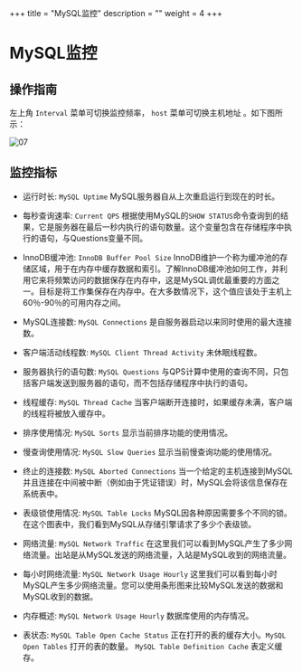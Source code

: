 +++
title = "MySQL监控"
description = ""
weight = 4
+++

# MySQL监控

## 操作指南

左上角 `Interval` 菜单可切换监控频率， `host` 菜单可切换主机地址 。如下图所示：

![07](/docs/user-guide/system-monitoring/grafana/image/07.png)

## 监控指标

 - 运行时长: `MySQL Uptime` MySQL服务器自从上次重启运行到现在的时长。

 - 每秒查询速率: `Current QPS` 根据使用MySQL的`SHOW STATUS`命令查询到的结果，它是服务器在最后一秒内执行的语句数量。这个变量包含在存储程序中执行的语句，与Questions变量不同。

 - InnoDB缓冲池: `InnoDB Buffer Pool Size` InnoDB维护一个称为缓冲池的存储区域，用于在内存中缓存数据和索引。了解InnoDB缓冲池如何工作，并利用它来将频繁访问的数据保存在内存中，这是MySQL调优最重要的方面之一。目标是将工作集保存在内存中。在大多数情况下，这个值应该处于主机上60％-90％的可用内存之间。

 - MySQL连接数: `MySQL Connections` 是自服务器启动以来同时使用的最大连接数。

 - 客户端活动线程数: `MySQL Client Thread Activity` 未休眠线程数。

 - 服务器执行的语句数: `MySQL Questions` 与QPS计算中使用的查询不同，只包括客户端发送到服务器的语句，而不包括存储程序中执行的语句。

 - 线程缓存: `MySQL Thread Cache` 当客户端断开连接时，如果缓存未满，客户端的线程将被放入缓存中。

 - 排序使用情况: `MySQL Sorts` 显示当前排序功能的使用情况。

 - 慢查询使用情况: `MySQL Slow Queries` 显示当前慢查询功能的使用情况。

 - 终止的连接数: `MySQL Aborted Connections` 当一个给定的主机连接到MySQL并且连接在中间被中断（例如由于凭证错误）时，MySQL会将该信息保存在系统表中。

 - 表级锁使用情况: `MySQL Table Locks` MySQL因各种原因需要多个不同的锁。在这个图表中，我们看到MySQL从存储引擎请求了多少个表级锁。

 - 网络流量: `MySQL Network Traffic` 在这里我们可以看到MySQL产生了多少网络流量。出站是从MySQL发送的网络流量，入站是MySQL收到的网络流量。

 - 每小时网络流量: `MySQL Network Usage Hourly` 这里我们可以看到每小时MySQL产生多少网络流量。您可以使用条形图来比较MySQL发送的数据和MySQL收到的数据。

 - 内存概述: `MySQL Network Usage Hourly` 数据库使用的内存情况。

 - 表状态: `MySQL Table Open Cache Status` 正在打开的表的缓存大小。`MySQL Open Tables` 打开的表的数量。 `MySQL Table Definition Cache`  表定义缓存。